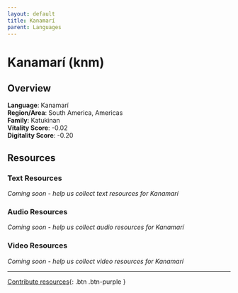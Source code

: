 ```yaml
---
layout: default
title: Kanamarí
parent: Languages
---
```


# Kanamarí (knm)

## Overview

**Language**: Kanamarí  
**Region/Area**: South America, Americas  
**Family**: Katukinan  
**Vitality Score**: -0.02  
**Digitality Score**: -0.20  

## Resources

### Text Resources
*Coming soon - help us collect text resources for Kanamarí*

### Audio Resources
*Coming soon - help us collect audio resources for Kanamarí*

### Video Resources
*Coming soon - help us collect video resources for Kanamarí*

---

[Contribute resources](https://fairtrain.github.io/){: .btn .btn-purple }
